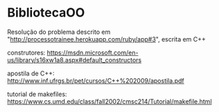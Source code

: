 # BibliotecaOO
Resolução do problema descrito em "http://processotrainee.herokuapp.com/ruby/app#3", escrita em C++

construtores: https://msdn.microsoft.com/en-us/library/s16xw1a8.aspx#default_constructors

apostila de C++: http://www.inf.ufrgs.br/pet/cursos/C++%202009/apostila.pdf

tutorial de makefiles: https://www.cs.umd.edu/class/fall2002/cmsc214/Tutorial/makefile.html
